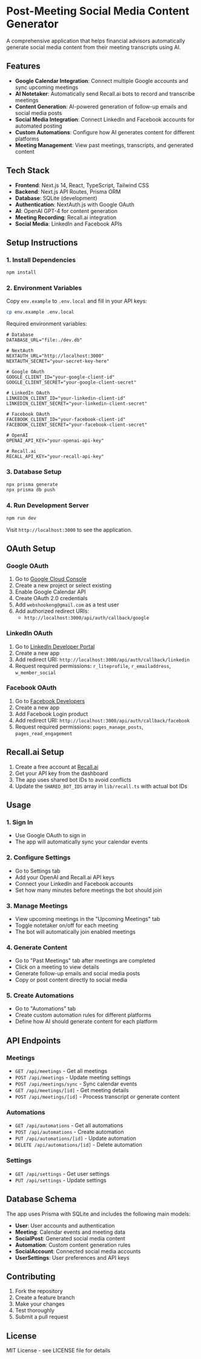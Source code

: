 # Post-Meeting Social Media Content Generator

A comprehensive application that helps financial advisors automatically generate social media content from their meeting transcripts using AI.

## Features

- **Google Calendar Integration**: Connect multiple Google accounts and sync upcoming meetings
- **AI Notetaker**: Automatically send Recall.ai bots to record and transcribe meetings
- **Content Generation**: AI-powered generation of follow-up emails and social media posts
- **Social Media Integration**: Connect LinkedIn and Facebook accounts for automated posting
- **Custom Automations**: Configure how AI generates content for different platforms
- **Meeting Management**: View past meetings, transcripts, and generated content

## Tech Stack

- **Frontend**: Next.js 14, React, TypeScript, Tailwind CSS
- **Backend**: Next.js API Routes, Prisma ORM
- **Database**: SQLite (development)
- **Authentication**: NextAuth.js with Google OAuth
- **AI**: OpenAI GPT-4 for content generation
- **Meeting Recording**: Recall.ai integration
- **Social Media**: LinkedIn and Facebook APIs

## Setup Instructions

### 1. Install Dependencies

```bash
npm install
```

### 2. Environment Variables

Copy `env.example` to `.env.local` and fill in your API keys:

```bash
cp env.example .env.local
```

Required environment variables:

```env
# Database
DATABASE_URL="file:./dev.db"

# NextAuth
NEXTAUTH_URL="http://localhost:3000"
NEXTAUTH_SECRET="your-secret-key-here"

# Google OAuth
GOOGLE_CLIENT_ID="your-google-client-id"
GOOGLE_CLIENT_SECRET="your-google-client-secret"

# LinkedIn OAuth
LINKEDIN_CLIENT_ID="your-linkedin-client-id"
LINKEDIN_CLIENT_SECRET="your-linkedin-client-secret"

# Facebook OAuth
FACEBOOK_CLIENT_ID="your-facebook-client-id"
FACEBOOK_CLIENT_SECRET="your-facebook-client-secret"

# OpenAI
OPENAI_API_KEY="your-openai-api-key"

# Recall.ai
RECALL_API_KEY="your-recall-api-key"
```

### 3. Database Setup

```bash
npx prisma generate
npx prisma db push
```

### 4. Run Development Server

```bash
npm run dev
```

Visit `http://localhost:3000` to see the application.

## OAuth Setup

### Google OAuth

1. Go to [Google Cloud Console](https://console.cloud.google.com/)
2. Create a new project or select existing
3. Enable Google Calendar API
4. Create OAuth 2.0 credentials
5. Add `webshookeng@gmail.com` as a test user
6. Add authorized redirect URIs:
   - `http://localhost:3000/api/auth/callback/google`

### LinkedIn OAuth

1. Go to [LinkedIn Developer Portal](https://www.linkedin.com/developers/)
2. Create a new app
3. Add redirect URI: `http://localhost:3000/api/auth/callback/linkedin`
4. Request required permissions: `r_liteprofile`, `r_emailaddress`, `w_member_social`

### Facebook OAuth

1. Go to [Facebook Developers](https://developers.facebook.com/)
2. Create a new app
3. Add Facebook Login product
4. Add redirect URI: `http://localhost:3000/api/auth/callback/facebook`
5. Request required permissions: `pages_manage_posts`, `pages_read_engagement`

## Recall.ai Setup

1. Create a free account at [Recall.ai](https://www.recall.ai/)
2. Get your API key from the dashboard
3. The app uses shared bot IDs to avoid conflicts
4. Update the `SHARED_BOT_IDS` array in `lib/recall.ts` with actual bot IDs

## Usage

### 1. Sign In

- Use Google OAuth to sign in
- The app will automatically sync your calendar events

### 2. Configure Settings

- Go to Settings tab
- Add your OpenAI and Recall.ai API keys
- Connect your LinkedIn and Facebook accounts
- Set how many minutes before meetings the bot should join

### 3. Manage Meetings

- View upcoming meetings in the "Upcoming Meetings" tab
- Toggle notetaker on/off for each meeting
- The bot will automatically join enabled meetings

### 4. Generate Content

- Go to "Past Meetings" tab after meetings are completed
- Click on a meeting to view details
- Generate follow-up emails and social media posts
- Copy or post content directly to social media

### 5. Create Automations

- Go to "Automations" tab
- Create custom automation rules for different platforms
- Define how AI should generate content for each platform

## API Endpoints

### Meetings

- `GET /api/meetings` - Get all meetings
- `POST /api/meetings` - Update meeting settings
- `POST /api/meetings/sync` - Sync calendar events
- `GET /api/meetings/[id]` - Get meeting details
- `POST /api/meetings/[id]` - Process transcript or generate content

### Automations

- `GET /api/automations` - Get all automations
- `POST /api/automations` - Create automation
- `PUT /api/automations/[id]` - Update automation
- `DELETE /api/automations/[id]` - Delete automation

### Settings

- `GET /api/settings` - Get user settings
- `PUT /api/settings` - Update settings

## Database Schema

The app uses Prisma with SQLite and includes the following main models:

- **User**: User accounts and authentication
- **Meeting**: Calendar events and meeting data
- **SocialPost**: Generated social media content
- **Automation**: Custom content generation rules
- **SocialAccount**: Connected social media accounts
- **UserSettings**: User preferences and API keys

## Contributing

1. Fork the repository
2. Create a feature branch
3. Make your changes
4. Test thoroughly
5. Submit a pull request

## License

MIT License - see LICENSE file for details
